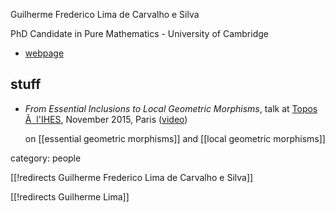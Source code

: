 
Guilherme Frederico Lima de Carvalho e Silva

PhD Candidate in Pure Mathematics - University of Cambridge

* [webpage](https://puc-rio.academia.edu/GuilhermeFredericoLima)

## stuff

* _From Essential Inclusions to Local Geometric Morphisms_, talk at [Topos Ã  l'IHES](https://indico.math.cnrs.fr/event/747/), November 2015, Paris  ([video](https://www.youtube.com/watch?v=YsoGN91Rh_s))

  on [[essential geometric morphisms]] and [[local geometric morphisms]]


category: people

[[!redirects Guilherme Frederico Lima de Carvalho e Silva]]

[[!redirects Guilherme Lima]]